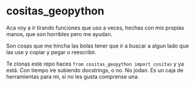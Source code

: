 # cositas_geopython

Aca voy a ir tirando funciones que uso a veces, hechas con mis propias manos, que son horribles pero me ayudan.

Son cosas que me hincha las bolas tener que ir a buscar a algun lado que las use y copiar y pegar o reescribir.

Te clonas este repo haces `from cositas_geopython import cositas` y ya está. Con tiempo ire subiendo docstrings, o no. No jodan. Es un caja de herramientas para mi, si no les gusta comprense una.  
